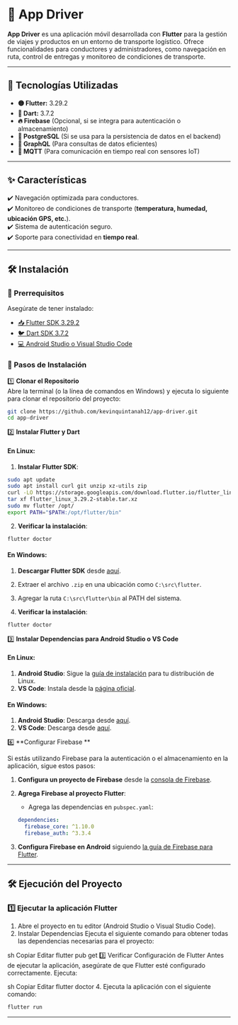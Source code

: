 # 🚛 App Driver

**App Driver** es una aplicación móvil desarrollada con **Flutter** para la gestión de viajes y productos en un entorno de transporte logístico. Ofrece funcionalidades para conductores y administradores, como navegación en ruta, control de entregas y monitoreo de condiciones de transporte.  

---

## 📌 Tecnologías Utilizadas

- **🟡 Flutter:** 3.29.2  
- **🔷 Dart:** 3.7.2  
- **🔥 Firebase** (Opcional, si se integra para autenticación o almacenamiento)  
- **🐘 PostgreSQL** (Si se usa para la persistencia de datos en el backend)  
- **🔗 GraphQL** (Para consultas de datos eficientes)  
- **📡 MQTT** (Para comunicación en tiempo real con sensores IoT)  

---

## ✨ Características

✔️ Navegación optimizada para conductores.  
✔️ Monitoreo de condiciones de transporte (**temperatura, humedad, ubicación GPS, etc.**).  
✔️ Sistema de autenticación seguro.  
✔️ Soporte para conectividad en **tiempo real**.  

---

## 🛠 Instalación  

### 📌 Prerrequisitos  
Asegúrate de tener instalado:  
- [📥 Flutter SDK 3.29.2](https://flutter.dev/docs/get-started/install)  
- [🐦 Dart SDK 3.7.2](https://dart.dev/get-dart)  
- [💻 Android Studio o Visual Studio Code](https://flutter.dev/docs/get-started/editor)  

### 🚀 Pasos de Instalación  

1️⃣ **Clonar el Repositorio**  
Abre la terminal (o la línea de comandos en Windows) y ejecuta lo siguiente para clonar el repositorio del proyecto:

```sh
git clone https://github.com/kevinquintanah12/app-driver.git
cd app-driver
```

2️⃣ **Instalar Flutter y Dart**

#### En **Linux**:

1. **Instalar Flutter SDK**:

```sh
sudo apt update
sudo apt install curl git unzip xz-utils zip
curl -LO https://storage.googleapis.com/download.flutter.io/flutter_linux_3.29.2-stable.tar.xz
tar xf flutter_linux_3.29.2-stable.tar.xz
sudo mv flutter /opt/
export PATH="$PATH:/opt/flutter/bin"
```

2. **Verificar la instalación**:

```sh
flutter doctor
```

#### En **Windows**:

1. **Descargar Flutter SDK** desde [aquí](https://flutter.dev/docs/get-started/install/windows).
2. Extraer el archivo `.zip` en una ubicación como `C:\src\flutter`.
3. Agregar la ruta `C:\src\flutter\bin` al PATH del sistema.

4. **Verificar la instalación**:

```sh
flutter doctor
```

3️⃣ **Instalar Dependencias para Android Studio o VS Code**

#### En **Linux**:

1. **Android Studio**: Sigue la [guía de instalación](https://developer.android.com/studio#linux) para tu distribución de Linux.
2. **VS Code**: Instala desde la [página oficial](https://code.visualstudio.com/Download).

#### En **Windows**:

1. **Android Studio**: Descarga desde [aquí](https://developer.android.com/studio).
2. **VS Code**: Descarga desde [aquí](https://code.visualstudio.com/Download).

6️⃣ **Configurar Firebase **

Si estás utilizando Firebase para la autenticación o el almacenamiento en la aplicación, sigue estos pasos:

1. **Configura un proyecto de Firebase** desde la [consola de Firebase](https://console.firebase.google.com/).
2. **Agrega Firebase al proyecto Flutter**:
   - Agrega las dependencias en `pubspec.yaml`:

   ```yaml
   dependencies:
     firebase_core: ^1.10.0
     firebase_auth: ^3.3.4
   ```

3. **Configura Firebase en Android** siguiendo [la guía de Firebase para Flutter](https://firebase.flutter.dev/docs/overview).

---

## 🛠 **Ejecución del Proyecto**

### 1️⃣ **Ejecutar la aplicación Flutter**

1. Abre el proyecto en tu editor (Android Studio o Visual Studio Code).
2. Instalar Dependencias
Ejecuta el siguiente comando para obtener todas las dependencias necesarias para el proyecto:

sh
Copiar
Editar
flutter pub get
3️⃣ Verificar Configuración de Flutter
Antes de ejecutar la aplicación, asegúrate de que Flutter esté configurado correctamente. Ejecuta:

sh
Copiar
Editar
flutter doctor
4. Ejecuta la aplicación con el siguiente comando:

```sh
flutter run
```


---

